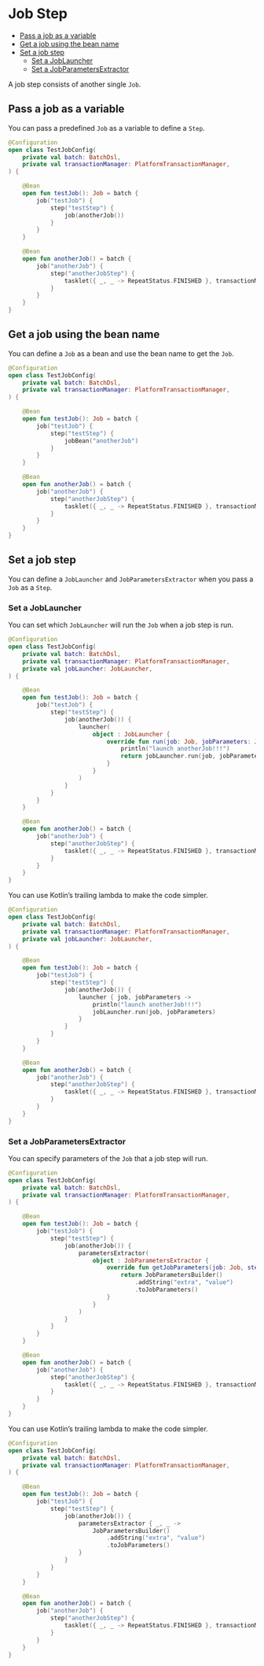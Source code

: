 # Job Step

- [Pass a job as a variable](#pass-a-job-as-a-variable)
- [Get a job using the bean name](#get-a-job-using-the-bean-name)
- [Set a job step](#set-a-job-step)
  - [Set a JobLauncher](#set-a-joblauncher)
  - [Set a JobParametersExtractor](#set-a-jobparametersextractor)

A job step consists of another single `Job`.

## Pass a job as a variable

You can pass a predefined `Job` as a variable to define a `Step`.

```kotlin
@Configuration
open class TestJobConfig(
    private val batch: BatchDsl,
    private val transactionManager: PlatformTransactionManager,
) {

    @Bean
    open fun testJob(): Job = batch {
        job("testJob") {
            step("testStep") {
                job(anotherJob())
            }
        }
    }

    @Bean
    open fun anotherJob() = batch {
        job("anotherJob") {
            step("anotherJobStep") {
                tasklet({ _, _ -> RepeatStatus.FINISHED }, transactionManager)
            }
        }
    }
}
```

## Get a job using the bean name

You can define a `Job` as a bean and use the bean name to get the `Job`.

```kotlin
@Configuration
open class TestJobConfig(
    private val batch: BatchDsl,
    private val transactionManager: PlatformTransactionManager,
) {

    @Bean
    open fun testJob(): Job = batch {
        job("testJob") {
            step("testStep") {
                jobBean("anotherJob")
            }
        }
    }

    @Bean
    open fun anotherJob() = batch {
        job("anotherJob") {
            step("anotherJobStep") {
                tasklet({ _, _ -> RepeatStatus.FINISHED }, transactionManager)
            }
        }
    }
}
```

## Set a job step

You can define a `JobLauncher` and `JobParametersExtractor` when you pass a `Job` as a `Step`.

### Set a JobLauncher

You can set which `JobLauncher` will run the `Job` when a job step is run.

```kotlin
@Configuration
open class TestJobConfig(
    private val batch: BatchDsl,
    private val transactionManager: PlatformTransactionManager,
    private val jobLauncher: JobLauncher,
) {

    @Bean
    open fun testJob(): Job = batch {
        job("testJob") {
            step("testStep") {
                job(anotherJob()) {
                    launcher(
                        object : JobLauncher {
                            override fun run(job: Job, jobParameters: JobParameters): JobExecution {
                                println("launch anotherJob!!!")
                                return jobLauncher.run(job, jobParameters)
                            }
                        }
                    )
                }
            }
        }
    }

    @Bean
    open fun anotherJob() = batch {
        job("anotherJob") {
            step("anotherJobStep") {
                tasklet({ _, _ -> RepeatStatus.FINISHED }, transactionManager)
            }
        }
    }
}
```

You can use Kotlin’s trailing lambda to make the code simpler.

```kotlin
@Configuration
open class TestJobConfig(
    private val batch: BatchDsl,
    private val transactionManager: PlatformTransactionManager,
    private val jobLauncher: JobLauncher,
) {

    @Bean
    open fun testJob(): Job = batch {
        job("testJob") {
            step("testStep") {
                job(anotherJob()) {
                    launcher { job, jobParameters ->
                        println("launch anotherJob!!!")
                        jobLauncher.run(job, jobParameters)
                    }
                }
            }
        }
    }

    @Bean
    open fun anotherJob() = batch {
        job("anotherJob") {
            step("anotherJobStep") {
                tasklet({ _, _ -> RepeatStatus.FINISHED }, transactionManager)
            }
        }
    }
}
```

### Set a JobParametersExtractor

You can specify parameters of the `Job` that a job step will run.

```kotlin
@Configuration
open class TestJobConfig(
    private val batch: BatchDsl,
    private val transactionManager: PlatformTransactionManager,
) {

    @Bean
    open fun testJob(): Job = batch {
        job("testJob") {
            step("testStep") {
                job(anotherJob()) {
                    parametersExtractor(
                        object : JobParametersExtractor {
                            override fun getJobParameters(job: Job, stepExecution: StepExecution): JobParameters {
                                return JobParametersBuilder()
                                    .addString("extra", "value")
                                    .toJobParameters()
                            }
                        }
                    )
                }
            }
        }
    }

    @Bean
    open fun anotherJob() = batch {
        job("anotherJob") {
            step("anotherJobStep") {
                tasklet({ _, _ -> RepeatStatus.FINISHED }, transactionManager)
            }
        }
    }
}
```

You can use Kotlin’s trailing lambda to make the code simpler.

```kotlin
@Configuration
open class TestJobConfig(
    private val batch: BatchDsl,
    private val transactionManager: PlatformTransactionManager,
) {

    @Bean
    open fun testJob(): Job = batch {
        job("testJob") {
            step("testStep") {
                job(anotherJob()) {
                    parametersExtractor { _, _ ->
                        JobParametersBuilder()
                            .addString("extra", "value")
                            .toJobParameters()
                    }
                }
            }
        }
    }

    @Bean
    open fun anotherJob() = batch {
        job("anotherJob") {
            step("anotherJobStep") {
                tasklet({ _, _ -> RepeatStatus.FINISHED }, transactionManager)
            }
        }
    }
}
```
